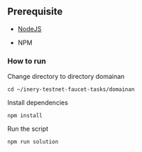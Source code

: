 ## Prerequisite

- [NodeJS](https://nodejs.org/en/)

- NPM



### How to run

Change directory to directory domainan

```shell
cd ~/inery-testnet-faucet-tasks/domainan
```


Install dependencies

```shell
npm install
```



Run the script

```
npm run solution
```
